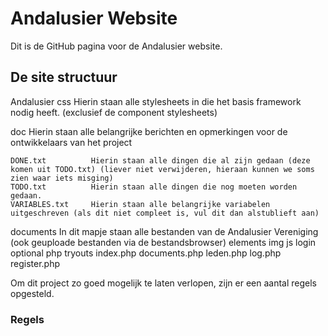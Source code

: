 # Andalusier Website

Dit is de GitHub pagina voor de Andalusier website.

## De site structuur

Andalusier
  css                 Hierin staan alle stylesheets in die het basis framework nodig heeft. (exclusief de component stylesheets)
  
  doc                 Hierin staan alle belangrijke berichten en opmerkingen voor de ontwikkelaars van het project

    DONE.txt          Hierin staan alle dingen die al zijn gedaan (deze komen uit TODO.txt) (liever niet verwijderen, hieraan kunnen we soms zien waar iets misging)
    TODO.txt          Hierin staan alle dingen die nog moeten worden gedaan.
    VARIABLES.txt     Hierin staan alle belangrijke variabelen uitgeschreven (als dit niet compleet is, vul dit dan alstublieft aan)

  documents           In dit mapje staan alle bestanden van de Andalusier Vereniging (ook geuploade bestanden via de bestandsbrowser)
  elements
  img
  js
  login
  optional
  php
  tryouts
  index.php
  documents.php
  leden.php
  log.php
  register.php



Om dit project zo goed mogelijk te laten verlopen, zijn er een aantal regels opgesteld.

### Regels
